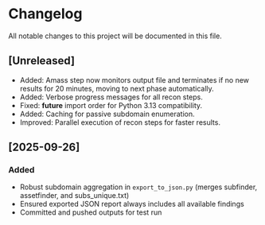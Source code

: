 # Changelog

All notable changes to this project will be documented in this file.

## [Unreleased]
- Added: Amass step now monitors output file and terminates if no new results for 20 minutes, moving to next phase automatically.
- Added: Verbose progress messages for all recon steps.
- Fixed: __future__ import order for Python 3.13 compatibility.
- Added: Caching for passive subdomain enumeration.
- Improved: Parallel execution of recon steps for faster results.

## [2025-09-26]
### Added
- Robust subdomain aggregation in `export_to_json.py` (merges subfinder, assetfinder, and subs_unique.txt)
- Ensured exported JSON report always includes all available findings
- Committed and pushed outputs for test run
